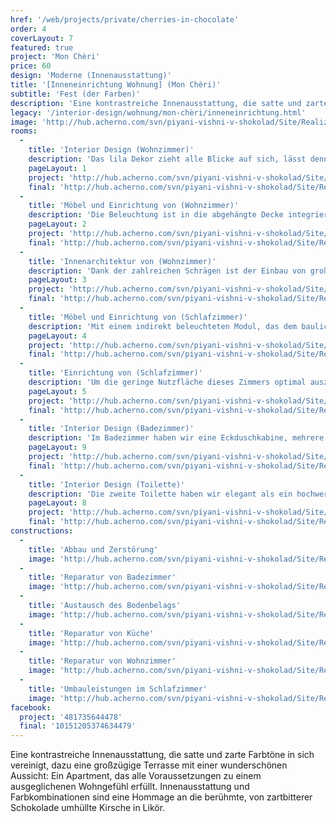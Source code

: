 ```yaml
---
href: '/web/projects/private/cherries-in-chocolate'
order: 4
coverLayout: 7
featured: true
project: 'Mon Chèri'
price: 60
design: 'Moderne (Innenausstattung)'
title: '[Inneneinrichtung Wohnung] (Mon Chèri)'
subtitle: 'Fest (der Farben)'
description: 'Eine kontrastreiche Innenausstattung, die satte und zarte Farbtöne in sich vereinigt, dazu eine großzügige Terrasse mit einer wunderschönen Aussicht: Ein Apartment, das alle Voraussetzungen zu einem ausgeglichenen Wohngefühl erfüllt.'
legacy: '/interior-design/wohnung/mon-chèri/inneneinrichtung.html'
image: 'http://hub.acherno.com/svn/piyani-vishni-v-shokolad/Site/Realizacia/02_Ach (6).jpg'
rooms:
  -
    title: 'Interior Design (Wohnzimmer)'
    description: 'Das lila Dekor zieht alle Blicke auf sich, lässt dennoch genug Raum um das weiße Sofa, den schwarzen Beistelltisch, die grauen Wände und den hochwertigen Boden in einer perfekten Art zu kombinieren. Die modernen Hochglanzfronten verleihen dem Wohnzimmer zusätzlich eine klassische Eleganz.'
    pageLayout: 1
    project: 'http://hub.acherno.com/svn/piyani-vishni-v-shokolad/Site/3D/01-h_f.jpg'
    final: 'http://hub.acherno.com/svn/piyani-vishni-v-shokolad/Site/Realizacia/01_Ach (4).jpg'
  -
    title: 'Möbel und Einrichtung von (Wohnzimmer)'
    description: 'Die Beleuchtung ist in die abgehängte Decke integriert und sorgt für eine angenehme, romantische Atmosphäre.'
    pageLayout: 2
    project: 'http://hub.acherno.com/svn/piyani-vishni-v-shokolad/Site/3D/02-h_f.jpg'
    final: 'http://hub.acherno.com/svn/piyani-vishni-v-shokolad/Site/Realizacia/02_Ach (6).jpg'
  -
    title: 'Innenarchitektur von (Wohnzimmer)'
    description: 'Dank der zahlreichen Schrägen ist der Einbau von großen Fenstern problemlos möglich. Diese lässt die Räume besonders hell, freundlich und luftig wirken'
    pageLayout: 3
    project: 'http://hub.acherno.com/svn/piyani-vishni-v-shokolad/Site/3D/03-h_f.jpg'
    final: 'http://hub.acherno.com/svn/piyani-vishni-v-shokolad/Site/Realizacia/03_Ach (2).jpg'
  -
    title: 'Möbel und Einrichtung von (Schlafzimmer)'
    description: 'Mit einem indirekt beleuchteten Modul, das dem baulichen Verlauf folgt, haben wir die Schräge gekonnt in die Szene gesetzt.'
    pageLayout: 4
    project: 'http://hub.acherno.com/svn/piyani-vishni-v-shokolad/Site/3D/04-s_f.jpg'
    final: 'http://hub.acherno.com/svn/piyani-vishni-v-shokolad/Site/Realizacia/04_Ach (20).jpg'
  -
    title: 'Einrichtung von (Schlafzimmer)'
    description: 'Um die geringe Nutzfläche dieses Zimmers optimal auszunutzen haben wir uns entschieden ein mittelgroßes Bett und funktional gegenüber eingebaute Sideboards zu platzieren.'
    pageLayout: 5
    project: 'http://hub.acherno.com/svn/piyani-vishni-v-shokolad/Site/3D/05-k_f.jpg'
    final: 'http://hub.acherno.com/svn/piyani-vishni-v-shokolad/Site/Realizacia/05_Ach (18).jpg'
  -
    title: 'Interior Design (Badezimmer)'
    description: 'Im Badezimmer haben wir eine Eckduschkabine, mehrere Spotlights und ein Interieur von Kleinmöbel für die kleinen Dinge des Alltags verwirklicht. Fliesen in Schoko und Beige bilden einen harmonischen Hintergrund.'
    pageLayout: 9
    project: 'http://hub.acherno.com/svn/piyani-vishni-v-shokolad/Site/3D/06-b1_f.jpg'
    final: 'http://hub.acherno.com/svn/piyani-vishni-v-shokolad/Site/Realizacia/06_Ach (26).jpg'
  -
    title: 'Interior Design (Toilette)'
    description: 'Die zweite Toilette haben wir elegant als ein hochwertiges Gäste WC mit einem praktischen Waschplatz gelöst'
    pageLayout: 8
    project: 'http://hub.acherno.com/svn/piyani-vishni-v-shokolad/Site/3D/07-b2_f.jpg'
    final: 'http://hub.acherno.com/svn/piyani-vishni-v-shokolad/Site/Realizacia/07_Ach (27).jpg'
constructions:
  - 
    title: 'Abbau und Zerstörung'
    image: 'http://hub.acherno.com/svn/piyani-vishni-v-shokolad/Site/Remonti/P6090118.JPG'
  - 
    title: 'Reparatur von Badezimmer'
    image: 'http://hub.acherno.com/svn/piyani-vishni-v-shokolad/Site/Remonti/IMG_8437.JPG'
  - 
    title: 'Austausch des Bodenbelags'
    image: 'http://hub.acherno.com/svn/piyani-vishni-v-shokolad/Site/Remonti/IMG_7779.JPG'
  - 
    title: 'Reparatur von Küche'
    image: 'http://hub.acherno.com/svn/piyani-vishni-v-shokolad/Site/Remonti/IMG_5855.JPG'
  - 
    title: 'Reparatur von Wohnzimmer'
    image: 'http://hub.acherno.com/svn/piyani-vishni-v-shokolad/Site/Remonti/IMG_8877.JPG'
  - 
    title: 'Umbauleistungen im Schlafzimmer'
    image: 'http://hub.acherno.com/svn/piyani-vishni-v-shokolad/Site/Remonti/IMG_8477.JPG'
facebook:
  project: '481735644478'
  final: '10151205374634479'
---
```

Eine kontrastreiche Innenausstattung, die satte und zarte Farbtöne in sich vereinigt, dazu eine großzügige Terrasse mit einer wunderschönen Aussicht: Ein Apartment, das alle Voraussetzungen zu einem ausgeglichenen Wohngefühl erfüllt. Innenausstattung und Farbkombinationen sind eine Hommage an die berühmte, von zartbitterer Schokolade umhüllte Kirsche in Likör.